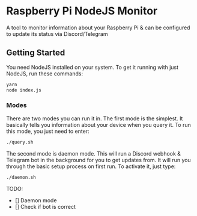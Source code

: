 # Raspberry Pi NodeJS Monitor

A tool to monitor information about your Raspberry Pi & can be configured to update its status via Discord/Telegram

## Getting Started

You need NodeJS installed on your system.
To get it running with just NodeJS, run these commands:

```bash
yarn
node index.js
```

### Modes

There are two modes you can run it in. The first mode is the simplest. It basically tells you information about your device when you query it. To run this mode, you just need to enter:

```bash
./query.sh
```

The second mode is daemon mode. This will run a Discord webhook & Telegram bot in the background for you to get updates from. It will run you through the basic setup process on first run. To activate it, just type:

```bash
./daemon.sh
```

TODO:

- [] Daemon mode
- [] Check if bot is correct
